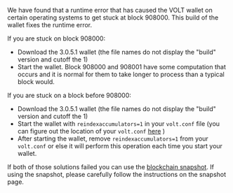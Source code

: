 We have found that a runtime error that has caused the VOLT wallet on certain operating systems to get stuck at block 908000. This build of the wallet fixes the runtime error.

If you are stuck on block 908000:
- Download the 3.0.5.1 wallet (the file names do not display the "build" version and cutoff the 1)
- Start the wallet. Block 908000 and 908001 have some computation that occurs and it is normal for them to take longer to process than a typical block would.

If you are stuck on a block before 908000:
- Download the 3.0.5.1 wallet (the file names do not display the "build" version and cutoff the 1)
- Start the wallet with `reindexaccumulators=1` in your `volt.conf` file (you can figure out the location of your `volt.conf` [here](https://volt.freshdesk.com/support/solutions/articles/30000004664-where-are-my-wallet-dat-blockchain-and-configuration-conf-files-located-) )
- After starting the wallet, remove `reindexaccumulators=1` from your `volt.conf` or else it will perform this operation each time you start your wallet.

If both of those solutions failed you can use the [blockchain snapshot](http://178.254.23.111/~pub/VOLT/Daily-Snapshots-Html/VOLT-Daily-Snapshots.html). If using the snapshot, please carefully follow the instructions on the snapshot page.